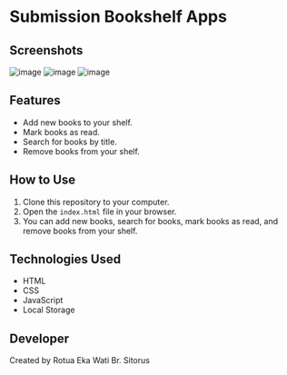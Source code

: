 ﻿<h1> Submission Bookshelf Apps </h1>
 
## Screenshots
![image](https://github.com/rotua1005/Bookshelf-Apps-Dicoding/assets/129968626/14b7d564-c5b4-4e5c-823d-986d81e767fb)
![image](https://github.com/rotua1005/Bookshelf-Apps-Dicoding/assets/129968626/27638569-375a-4361-8db8-3e975e2452ba)
![image](https://github.com/rotua1005/Bookshelf-Apps-Dicoding/assets/129968626/e21548e2-2a22-4d99-9af9-1be729332a32)

## Features

- Add new books to your shelf.
- Mark books as read.
- Search for books by title.
- Remove books from your shelf.

## How to Use

1. Clone this repository to your computer.
2. Open the `index.html` file in your browser.
3. You can add new books, search for books, mark books as read, and remove books from your shelf.

## Technologies Used

- HTML
- CSS
- JavaScript
- Local Storage


## Developer

Created by Rotua Eka Wati Br. Sitorus
